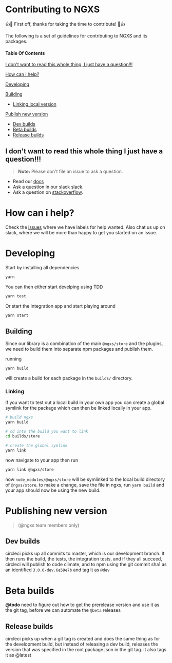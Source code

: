 # Contributing to NGXS

:+1::tada: First off, thanks for taking the time to contribute! :tada::+1:

The following is a set of guidelines for contributing to NGXS and its packages.

#### Table Of Contents

[I don't want to read this whole thing, I just have a question!!!](#i-dont-want-to-read-this-whole-thing-i-just-have-a-question)

[How can i help?](#how-can-i-help?)

[Developing](#developing)

[Building](#building)
 * [Linking local version](#linking)

[Publish new version](#publishing-new-version)
 * [Dev builds](#dev-builds)
 * [Beta builds](#beta-builds)
 * [Release builds](#release-builds)

## I don't want to read this whole thing I just have a question!!!

> **Note:** Please don't file an issue to ask a question.

 * Read our [docs](https://ngxs.gitbook.io/ngxs)
 * Ask a question in our slack [slack](https://now-examples-slackin-eqzjxuxoem.now.sh/).
 * Ask a question on [stackoverflow](https://stackoverflow.com/questions/tagged/ngxs).

# How can i help?
Check the [issues](https://github.com/ngxs/store/issues) where we have labels for help wanted.
Also chat us up on slack, where we will be more than happy to get you started on an issue.

# Developing
Start by installing all dependencies
```bash
yarn
```

You can then either start develping using TDD
```bash
yarn test
```

Or start the integration app and start playing around
```bash
yarn start
```

## Building
Since our library is a combination of the main `@ngxs/store` and the plugins, we need to build them into separate npm packages and publish them.

running
```bash
yarn build
```
will create a build for each package in the `builds/` directory.

### Linking
If you want to test out a local build in your own app you can create a global symlink for the package which can then be linked locally in your app.

```bash
# build ngxs
yarn build

# cd into the build you want to link
cd builds/store

# create the global symlink
yarn link
```

now navigate to your app then run
```bash
yarn link @ngxs/store
```
now `node_modules/@ngxs/store` will be symlinked to the local build directory of `@ngxs/store`.
to make a change, save the file in ngxs, run `yarn build` and your app should now be using the new build.

# Publishing new version
> (@ngxs team members only)

## Dev builds
circleci picks up all commits to master, which is our development branch. It then runs the build, the tests, the integration tests, and if they all succeed,
circleci will publish to code climate, and to npm using the git commit sha1 as an identified `3.0.0-dev.6e59e7b` and tag it as `@dev`

# Beta builds
**@todo** need to figure out how to get the prerelease version and use it as the git tag, before we can automate the `@beta` releases

## Release builds
circleci picks up when a git tag is created and does the same thing as for the development build, but instead of releasing a dev build,
releases the version that was specified in the root package.json in the git tag. it also tags it as @latest
